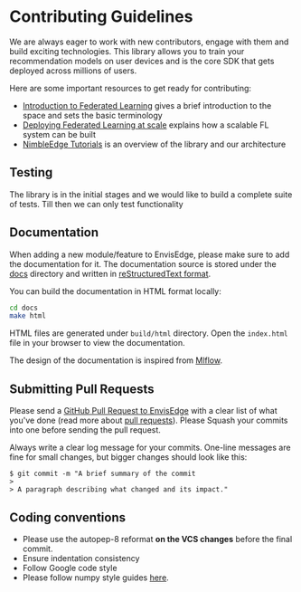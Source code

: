 # Contributing Guidelines

We are always eager to work with new contributors, engage with them and build exciting technologies. 
This library allows you to train your recommendation models on user devices and is the core SDK that gets deployed across millions of users.

Here are some important resources to get ready for contributing:

  * [Introduction to Federated Learning](https://arxiv.org/abs/1602.05629) gives a brief introduction to the space and sets the basic terminology
  * [Deploying Federated Learning at scale](https://arxiv.org/abs/1902.01046) explains how a scalable FL system can be built 
  * [NimbleEdge Tutorials](./docs) is an overview of the library and our architecture
  
## Testing 

The library is in the initial stages and we would like to build a complete suite of tests. Till then we can only test functionality 

## Documentation

When adding a new module/feature to EnvisEdge, please make sure to add the documentation for it. The documentation source is stored under the [docs](./docs) directory and written in [reStructuredText format](http://www.sphinx-doc.org/en/master/usage/restructuredtext/index.html).

You can build the documentation in HTML format locally:

```bash
cd docs
make html
```

HTML files are generated under `build/html` directory. Open the `index.html` file in your browser to view the documentation.

The design of the documentation is inspired from [Mlflow](https://mlflow.org/docs/latest/).


## Submitting Pull Requests

Please send a [GitHub Pull Request to EnvisEdge](https://github.com/NimbleEdge/EnvisEdge) with a clear list of what you've done (read more about [pull requests](http://help.github.com/pull-requests/)). 
Please Squash your commits into one before sending the pull request. 

Always write a clear log message for your commits. One-line messages are fine for small changes, but bigger changes should look like this:

    $ git commit -m "A brief summary of the commit
    > 
    > A paragraph describing what changed and its impact."

## Coding conventions

* Please use the autopep-8 reformat **on the VCS changes** before the final commit.
* Ensure indentation consistency
* Follow Google code style
* Please follow numpy style guides [here](https://numpydoc.readthedocs.io/en/latest/format.html).
